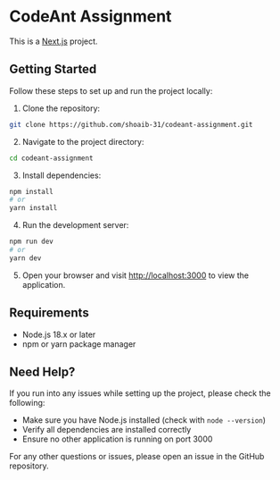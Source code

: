 # CodeAnt Assignment

This is a [Next.js](https://nextjs.org/) project.

## Getting Started

Follow these steps to set up and run the project locally:

1. Clone the repository:
```bash
git clone https://github.com/shoaib-31/codeant-assignment.git
```

2. Navigate to the project directory:
```bash
cd codeant-assignment
```

3. Install dependencies:
```bash
npm install
# or
yarn install
```

4. Run the development server:
```bash
npm run dev
# or
yarn dev
```

5. Open your browser and visit [http://localhost:3000](http://localhost:3000) to view the application.

## Requirements

- Node.js 18.x or later
- npm or yarn package manager

## Need Help?

If you run into any issues while setting up the project, please check the following:

- Make sure you have Node.js installed (check with `node --version`)
- Verify all dependencies are installed correctly
- Ensure no other application is running on port 3000

For any other questions or issues, please open an issue in the GitHub repository.
